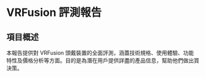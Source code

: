 # VRFusion 評測報告

## 項目概述
本報告提供對 VRFusion 頭戴裝置的全面評測，涵蓋技術規格、使用體驗、功能特性及價格分析等方面。目的是為潛在用戶提供詳盡的產品信息，幫助他們做出買決策。
